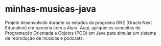 # minhas-musicas-java
 Projeto desenvolvido durante os estudos do programa ONE (Oracle Next Education) em parceria com a Alura.   Aqui, apliquei os conceitos de Programação Orientada a Objetos (POO) em Java para simular um sistema de reprodução de músicas e podcasts.

